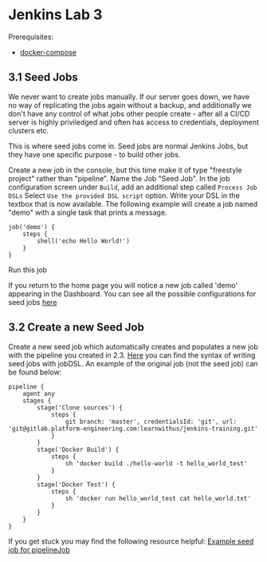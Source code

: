 # Jenkins Lab 3

Prerequisites: 
- [docker-compose](https://docs.docker.com/compose/install/)

## 3.1 Seed Jobs

We never want to create jobs manually. If our server goes down, we have no way of replicating the jobs again without a backup, and additionally we don't have any control of what jobs other people create - after all a CI/CD server is highly priviledged and often has access to credentials, deployment clusters etc. 

This is where seed jobs come in. Seed jobs are normal Jenkins Jobs, but they have one specific purpose - to build other jobs.

Create a new job in the console, but this time make it of type "freestyle project" rather than "pipeline". Name the Job "Seed Job".
In the job configuration screen under `Build`, add an additional step called `Process Job DSLs`
Select `Use the provided DSL script` option.
Write your DSL in the textbox that is now available. The following example will create a job named "demo" with a single task that prints a message.

```
job('demo') {
    steps {
        shell('echo Hello World!')
    }
}
```

Run this job

If you return to the home page you will notice a new job called 'demo' appearing in the Dashboard.
You can see all the possible configurations for seed jobs [here](https://jenkinsci.github.io/job-dsl-plugin/)

## 3.2 Create a new Seed Job

Create a new seed job which automatically creates and populates a new job with the pipeline you created in 2.3. [Here](https://jenkinsci.github.io/job-dsl-plugin/#path/pipelineJob) you can find the syntax of writing seed jobs with jobDSL.
An example of the original job (not the seed job) can be found below:

```
pipeline {
    agent any
    stages {
        stage('Clone sources') {
            steps {
                git branch: 'master', credentialsId: 'git', url: 'git@gitlab.platform-engineering.com:learnwithus/jenkins-training.git'
            }
        }
        stage('Docker Build') {
            steps {
                sh 'docker build ./hello-world -t hello_world_test'
            }
        }
        stage('Docker Test') {
            steps {
                sh 'docker run hello_world_test cat hello_world.txt'
            }
        }
    }
}
```

If you get stuck you may find the following resource helpful:
[Example seed job for pipelineJob](https://souravatta.medium.com/create-jenkins-seedjob-using-job-dsl-script-ac337afd9986#:~:text=pipelineJob(%22greetingJob%22)%20%7B,%7D%0A%20%20%20%20%20%20%7D%0A%20%20%7D)
